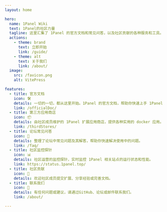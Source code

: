 ```yaml
---
layout: home

hero:
  name: 1Panel Wiki
  text: 1Panel的社区力量
  tagline: 这里汇集了 1Panel 的官方文档和常见问答，以及社区贡献的各种服务和工具。
  actions:
    - theme: brand
      text: 立即开始
      link: /guide/
    - theme: alt
      text: 关于我们
      link: /about/
  image:
    src: /favicon.png
    alt: VitePress

features:
  - title: 官方文档
    icon: 🛠️
    details: 一切的一切，都从这里开始。1Panel 的官方文档，帮助你快速上手 1Panel 。
    link: /officialDoc/
  - title: 第三方应用商店
    icon: 📦
    details: 由社区成员维护的 1Panel 扩展应用商店，提供各种实用的 docker 应用。
    link: /thirdStores/
  - title: 论坛常见问答
    icon: 🤔
    details: 整理了论坛中常见问题及其解答，帮助你快速解决使用中的问题。
    link: /faq/
  - title: 社区监控探针
    icon: 📊
    details: 社区运营的监控探针，实时监控 1Panel 相关站点的运行状态和性能。
    link: https://status.1panel.top/
  - title: 社区贡献
    icon: 🎉
    details: 欢迎社区成员提交扩展、分享经验或完善文档。
  - title: 联系我们
    icon: 📧
    details: 有任何问题或建议，请通过GitHub、论坛或邮件联系我们。
    link: /about/

---
```

<style>
:root {
  --vp-home-hero-name-color: transparent;
  --vp-home-hero-name-background: -webkit-linear-gradient(120deg, #bd34fe 30%, #41d1ff);

}

@media (min-width: 640px) {
  :root {
    --vp-home-hero-image-filter: blur(56px);
  }
}

@media (min-width: 960px) {
  :root {
    --vp-home-hero-image-filter: blur(68px);
  }
}
</style>
